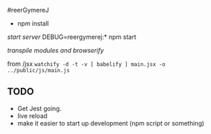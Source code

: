 #reerGymereJ

* npm install

*start server*
DEBUG=reergymerej:* npm start

*transpile modules and browserify*

from /jsx
    `watchify -d -t -v [ babelify ] main.jsx -o ../public/js/main.js`


## TODO

* Get Jest going.
* live reload
* make it easier to start up development (npm script or something)